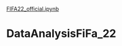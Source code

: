 [FIFA22_official.ipynb](https://kindiras.github.io/DataAnalysisFiFa_22/FIFA22_official.ipynb)
# DataAnalysisFiFa_22
